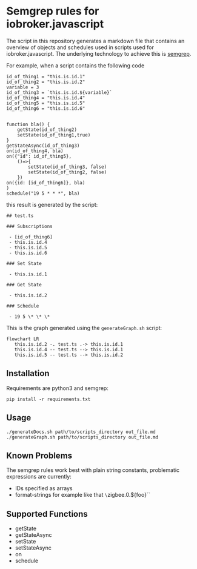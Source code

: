 # Semgrep rules for iobroker.javascript

The script in this repository generates a markdown file that contains an overview of objects and schedules used in scripts used for iobroker.javascript. The underlying technology to achieve this is [semgrep](https://semgrep.dev/).

For example, when a script contains the following code

```
id_of_thing1 = "this.is.id.1"
id_of_thing2 = "this.is.id.2"
variable = 3
id_of_thing3 = `this.is.id.${variable}`
id_of_thing4 = "this.is.id.4"
id_of_thing5 = "this.is.id.5"
id_of_thing6 = "this.is.id.6"


function bla() {
    getState(id_of_thing2)
    setState(id_of_thing1,true)
}
getStateAsync(id_of_thing3)
on(id_of_thing4, bla)
on({"id": id_of_thing5}, 
    ()=>{
        setState(id_of_thing3, false)
        setState(id_of_thing2, false)
    })
on({id: [id_of_thing6]}, bla)
)
schedule("19 5 * * *", bla)
```

this result is generated by the script:

```
## test.ts

### Subscriptions

 - [id_of_thing6]
 - this.is.id.4
 - this.is.id.5
 - this.is.id.6

### Set State

 - this.is.id.1

### Get State

 - this.is.id.2

### Schedule

 - 19 5 \* \* \*

```

This is the graph generated using the `generateGraph.sh` script:

```mermaid
flowchart LR
   this.is.id.2 -. test.ts .-> this.is.id.1
   this.is.id.4 -- test.ts --> this.is.id.1
   this.is.id.5 -- test.ts --> this.is.id.2
```

## Installation

Requirements are python3 and semgrep:

```
pip install -r requirements.txt
```

## Usage

```
./generateDocs.sh path/to/scripts_directory out_file.md
./generateGraph.sh path/to/scripts_directory out_file.md
```

## Known Problems

The semgrep rules work best with plain string constants, problematic expressions are currently:
 - IDs specified as arrays
 - format-strings for example like that `\`zigbee.0.${foo}\``

## Supported Functions

 - getState
 - getStateAsync
 - setState
 - setStateAsync
 - on
 - schedule

